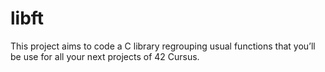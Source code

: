 # libft
This project aims to code a C library regrouping usual functions that you’ll be use for all your next projects of 42 Cursus.
